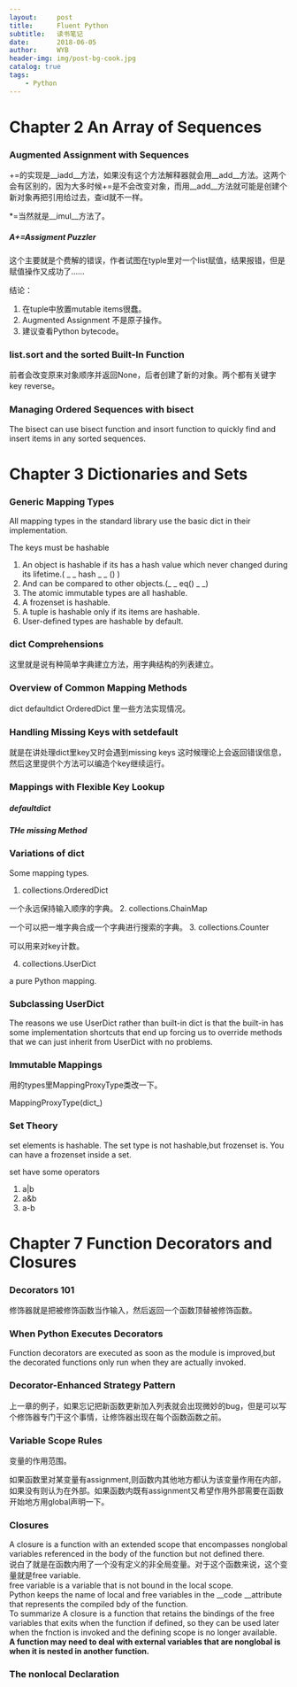 ```yaml
---
layout:     post
title:      Fluent Python
subtitle:   读书笔记
date:       2018-06-05
author:     WYB
header-img: img/post-bg-cook.jpg
catalog: true
tags:
    - Python
---
```


# Chapter 2 An Array of Sequences
### Augmented Assignment with Sequences
+=的实现是__iadd__方法，如果没有这个方法解释器就会用__add__方法。这两个会有区别的，因为大多时候+=是不会改变对象，而用__add__方法就可能是创建个新对象再把引用给过去，查id就不一样。

*=当然就是__imul__方法了。

##### A+=Assigment Puzzler
这个主要就是个费解的错误，作者试图在typle里对一个list赋值，结果报错，但是赋值操作又成功了……

结论：
1. 在tuple中放置mutable items很蠢。
2. Augmented Assignment 不是原子操作。
3. 建议查看Python bytecode。

### list.sort and the sorted Built-In Function

前者会改变原来对象顺序并返回None，后者创建了新的对象。两个都有关键字key reverse。

### Managing Ordered Sequences with bisect
The bisect can use bisect function and insort function to quickly find and insert items in any sorted sequences.

# Chapter 3 Dictionaries and Sets

### Generic Mapping Types

All mapping types in the standard library use the basic dict in their implementation.

The keys must be hashable
1. An object is hashable if its has a hash value which never changed during its lifetime.( _ _ hash _ _ ()   )
2. And can be compared to other objects.(_ _ eq() _ _)
3. The atomic immutable types are all hashable.
4. A frozenset is hashable.
5. A tuple is hashable only if its items are hashable.
6. User-defined types are hashable by default.

### dict Comprehensions
这里就是说有种简单字典建立方法，用字典结构的列表建立。

### Overview of Common Mapping Methods
dict defaultdict OrderedDict 里一些方法实现情况。

### Handling Missing Keys with setdefault

就是在讲处理dict里key又时会遇到missing keys 这时候理论上会返回错误信息，然后这里提供个方法可以编造个key继续运行。

### Mappings with Flexible Key Lookup

##### defaultdict

##### THe __missing__ Method

### Variations of dict
Some mapping types.
1. collections.OrderedDict
  
  一个永远保持输入顺序的字典。
2. collections.ChainMap

 一个可以把一堆字典合成一个字典进行搜索的字典。
3. collections.Counter

可以用来对key计数。

4. collections.UserDict

a pure Python mapping.

### Subclassing UserDict

The reasons we use UserDict rather than built-in dict is that the built-in has some implementation shortcuts that end up forcing us to override methods that we can just inherit from UserDict with no problems.

### Immutable Mappings
用的types里MappingProxyType类改一下。

MappingProxyType(dict_)
### Set Theory
set elements is hashable.
The set type is not hashable,but frozenset is. You can have a frozenset inside a set. 

set have some operators
1. a|b
2. a&b
3. a-b

# Chapter 7 Function Decorators and Closures
### Decorators 101
修饰器就是把被修饰函数当作输入，然后返回一个函数顶替被修饰函数。
### When Python Executes Decorators
Function decorators are executed as soon as the module is improved,but the decorated functions only run when they are actually invoked.
### Decorator-Enhanced Strategy Pattern
上一章的例子，如果忘记把新函数更新加入列表就会出现微妙的bug，但是可以写个修饰器专门干这个事情，让修饰器出现在每个函数函数之前。
### Variable Scope Rules
变量的作用范围。

如果函数里对某变量有assignment,则函数内其他地方都认为该变量作用在内部，如果没有则认为在外部。如果函数内既有assignment又希望作用外部需要在函数开始地方用global声明一下。

### Closures
A closure is a function with an extended scope that encompasses nonglobal variables referenced in the body of the function but not defined there.  
说白了就是在函数内用了一个没有定义的非全局变量。对于这个函数来说，这个变量就是free variable.  
free variable is a variable that is not bound in the local scope.  
Python keeps the name of local and free variables in the __code __attribute that represents the compiled bdy of the function.  
To summarize A closure is a function that retains the bindings of the free variables that exits when the function if defined, so they can be used later when the fnction is invoked and the defining scope is no longer available.  
__A function may need to deal with external variables that are nonglobal is when it is nested in another function.__
### The nonlocal Declaration
